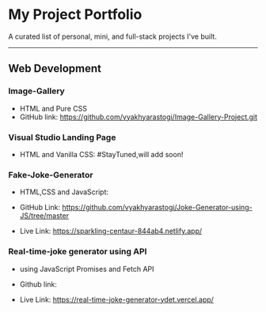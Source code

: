 # My Project Portfolio

A curated list of personal, mini, and full-stack projects I've built.

---

## Web Development

  ### Image-Gallery
  - HTML and Pure CSS
  - GitHub link:
    https://github.com/vyakhyarastogi/Image-Gallery-Project.git

 ### Visual Studio Landing Page
-  HTML and Vanilla CSS: #StayTuned,will add soon!

 ### Fake-Joke-Generator
  
  - HTML,CSS and JavaScript:
  
  - GitHub Link:
  https://github.com/vyakhyarastogi/Joke-Generator-using-JS/tree/master
  
  - Live Link:
  https://sparkling-centaur-844ab4.netlify.app/

 ### Real-time-joke generator using API
- using JavaScript Promises and Fetch API
- Github link:

- Live Link:
  https://real-time-joke-generator-ydet.vercel.app/
